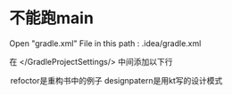 # 不能跑main
Open "gradle.xml" File in this path :
.idea/gradle.xml

在 </GradleProjectSettings/> 中间添加以下行
<option name="delegatedBuild" value="false" />


# refoctor是重构书中的例子



# designpatern是用kt写的设计模式
